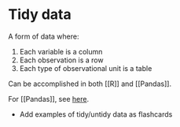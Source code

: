 # Tidy data
A form of data where:
1. Each variable is a column
2. Each observation is a row
3. Each type of observational unit is a table

Can be accomplished in both [[R]] and [[Pandas]].

For [[Pandas]], see [here](http://shzhangji.com/blog/2017/09/30/pandas-and-tidy-data/).

- Add examples of tidy/untidy data as flashcards

<!-- #service #p2 -->

<!-- {BearID:592A2EBF-86E1-4B75-9CB5-2DD0A6AE51F1-7625-0000001CAE02F935} -->
